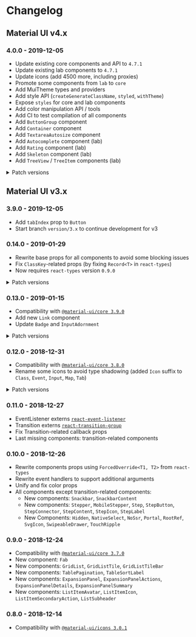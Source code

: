 # Changelog

## Material UI v4.x

### 4.0.0 - 2019-12-05

* Update existing core components and API to `4.7.1`
* Update existing lab components to `4.7.1`
* Update icons (add 4500 more, including proxies)
* Promote some components from `lab` to `core`
* Add MuiTheme types and providers
* Add style API (`createGenerateClassName`, `styled`, `withTheme`)
* Expose `styles` for core and lab components
* Add color manipulation API / tools
* Add CI to test compilation of all components
* Add `ButtonGroup` component
* Add `Container` component
* Add `TextareaAutosize` component
* Add `Autocomplete` component (lab)
* Add `Rating` component (lab)
* Add `Skeleton` component (lab)
* Add `TreeView` / `TreeItem` components (lab)


<details>
  <summary>Patch versions</summary>

#### 4.0.1

* Fix compatibility with haxe 3.4.7
* Add CI for haxe 3.4.7
</details>

## Material UI v3.x

### 3.9.0 - 2019-12-05

* Add `tabIndex` prop to `Button`
* Start branch `version/3.x` to continue development for v3

### 0.14.0 - 2019-01-29

* Rewrite base props for all components to avoid some blocking issues
* Fix `ClassKey`-related props (by fixing `Record<T>` in `react-types`)
* Now requires `react-types` version `0.9.0`

<details>
  <summary>Patch versions</summary>
#### 0.14.1

* Compatibility with [`@material-ui/core 3.9.2`](https://v3-9-2.material-ui.com/versions/) (nothing to do)
* Add [Lab](https://material-ui.com/lab/about/) components in `mui.lab`: `Breadcrumbs`, `Slider`, `SpeedDial`, `ToggleButton`

#### 0.14.2

* Use an enum for `SvgIcon`'s (and all icons') `fontSize` prop

#### 0.14.3

* Fix a typo in `InputBase` for `multiline` prop

#### 0.14.4

* Fix a typing mistake in `FormControlLabel` for `control` prop

#### 0.14.5

* Add `className` prop to `Hidden`

#### 0.14.6

* Fix `@:jsRequire` for `Link` and `FormLabel`

#### 0.14.7

* Allow `children` prop for `Select`
</details>

### 0.13.0 - 2019-01-15

* Compatibility with [`@material-ui/core 3.9.0`](https://v3-9-0.material-ui.com/versions/)
* Add new `Link` component
* Update `Badge` and `InputAdornment`

<details>
  <summary>Patch versions</summary>
#### 0.13.1

* Compatibility with [`@material-ui/core 3.9.1`](https://v3-9-1.material-ui.com/versions/)
* Tooltip: use `ReactElement` instead of `ReactFragment` for `children` prop
* TextField: use `Partial` for `InputProps` prop
</details>

### 0.12.0 - 2018-12-31

* Compatibility with [`@material-ui/core 3.8.0`](https://v3-8-0.material-ui.com/versions/)
* Rename some icons to avoid type shadowing (added `Icon` suffix to `Class`, `Event`, `Input`, `Map`, `Tab`)

<details>
  <summary>Patch versions</summary>
#### 0.12.1

* Compatibility with [`@material-ui/core 3.8.2`](https://v3-8-2.material-ui.com/versions/)

#### 0.12.2

* Select: use Any for `props.value` type
</details>

### 0.11.0 - 2018-12-27

* EventListener externs [`react-event-listener`](https://github.com/kLabz/haxe-react-event-listener)
* Transition externs [`react-transition-group`](https://github.com/kLabz/haxe-react-transition-group)
* Fix Transition-related callback props
* Last missing components: transition-related components

### 0.10.0 - 2018-12-26

* Rewrite components props using `ForcedOverride<T1, T2>` from `react-types`
* Rewrite event handlers to support additional arguments
* Unify and fix color props
* All components except transition-related components:
  * New components: `Snackbar`, `SnackbarContent`
  * New components: `Stepper`, `MobileStepper`, `Step`, `StepButton`, `StepConnector`, `StepContent`, `StepIcon`, `StepLabel`
  * New Components: `Hidden`, `NativeSelect`, `NoSsr`, `Portal`, `RootRef`, `SvgIcon`, `SwipeableDrawer`, `TouchRipple`

### 0.9.0 - 2018-12-24

* Compatibility with [`@material-ui/core 3.7.0`](https://v3-7-0.material-ui.com/versions/)
* New component: `Fab`
* New components: `GridList`, `GridListTile`, `GridListTileBar`
* New components: `TablePagination`, `TableSortLabel`
* New components: `ExpansionPanel`, `ExpansionPanelActions`, `ExpansionPanelDetails`, `ExpansionPanelSummary`
* New components: `ListItemAvatar`, `ListItemIcon`, `ListItemSecondaryAction`, `ListSubheader`

### 0.8.0 - 2018-12-14

* Compatibility with [`@material-ui/icons 3.0.1`](https://material.io/tools/icons/)
